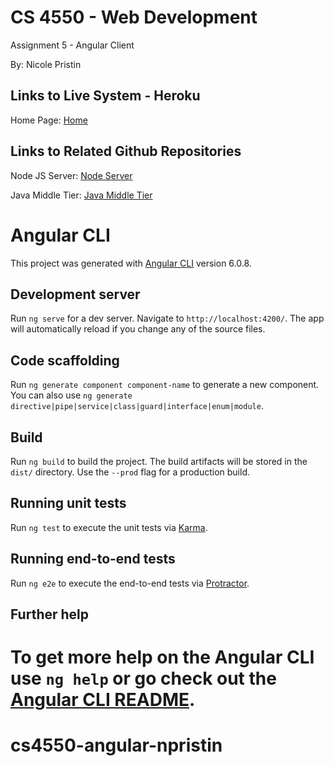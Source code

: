 # CS 4550 - Web Development
Assignment 5 - Angular Client

By: Nicole Pristin

## Links to Live System - Heroku
Home Page: [Home](https://cs4550-s1-angular-npristin.herokuapp.com)

## Links to Related Github Repositories
Node JS Server: [Node Server](https://github.com/npristin/cs4550-node-npristin)

Java Middle Tier: [Java Middle Tier](https://github.com/npristin/cs4550-java-server-npristin)



# Angular CLI

This project was generated with [Angular CLI](https://github.com/angular/angular-cli) version 6.0.8.

## Development server

Run `ng serve` for a dev server. Navigate to `http://localhost:4200/`. The app will automatically reload if you change any of the source files.

## Code scaffolding

Run `ng generate component component-name` to generate a new component. You can also use `ng generate directive|pipe|service|class|guard|interface|enum|module`.

## Build

Run `ng build` to build the project. The build artifacts will be stored in the `dist/` directory. Use the `--prod` flag for a production build.

## Running unit tests

Run `ng test` to execute the unit tests via [Karma](https://karma-runner.github.io).

## Running end-to-end tests

Run `ng e2e` to execute the end-to-end tests via [Protractor](http://www.protractortest.org/).

## Further help

To get more help on the Angular CLI use `ng help` or go check out the [Angular CLI README](https://github.com/angular/angular-cli/blob/master/README.md).
=======
# cs4550-angular-npristin
